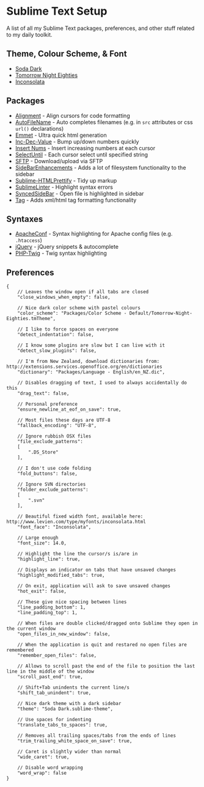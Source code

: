 Sublime Text Setup
==================

A list of all my Sublime Text packages, preferences, and other stuff related to my daily toolkit.

Theme, Colour Scheme, & Font
----------------------------

* [Soda Dark](https://github.com/buymeasoda/soda-theme/)
* [Tomorrow Night Eighties](https://github.com/chriskempson/tomorrow-theme/blob/master/textmate/Tomorrow-Night-Eighties.tmTheme)
* [Inconsolata](http://www.levien.com/type/myfonts/inconsolata.html)

Packages
--------

* [Alignment](https://github.com/wbond/sublime_alignment) - Align cursors for code formatting
* [AutoFileName](https://github.com/BoundInCode/AutoFileName) - Auto completes filenames (e.g. in `src` attributes or css `url()` declarations)
* [Emmet](https://github.com/sergeche/emmet-sublime) - Ultra quick html generation
* [Inc-Dec-Value](https://github.com/rmaksim/Sublime-Text-2-Inc-Dec-Value) - Bump up/down numbers quickly
* [Insert Nums](https://bitbucket.org/markstahler/insert-nums) - Insert increasing numbers at each cursor
* [SelectUntil](https://github.com/xavi-/sublime-selectuntil) - Each cursor select until specified string
* [SFTP](http://wbond.net/sublime_packages/sftp) - Download/upload via SFTP
* [SideBarEnhancements](https://github.com/titoBouzout/SideBarEnhancements) - Adds a lot of filesystem functionality to the sidebar
* [Sublime-HTMLPrettify](https://github.com/victorporof/Sublime-HTMLPrettify) - Tidy up markup
* [SublimeLinter](https://github.com/SublimeLinter/SublimeLinter) - Highlight syntax errors
* [SyncedSideBar](https://github.com/sobstel/SyncedSideBar) - Open file is highlighted in sidebar
* [Tag](https://github.com/SublimeText/Tag) - Adds xml/html tag formatting functionality

Syntaxes
--------

* [ApacheConf](https://github.com/colinta/ApacheConf.tmLanguage) - Syntax highlighting for Apache config files (e.g. `.htaccess`)
* [jQuery](https://github.com/SublimeText/jQuery) - jQuery snippets & autocomplete
* [PHP-Twig](https://github.com/Anomareh/PHP-Twig.tmbundle) - Twig syntax highlighting

Preferences
-----------

    {
        // Leaves the window open if all tabs are closed
        "close_windows_when_empty": false,

        // Nice dark color scheme with pastel colours
        "color_scheme": "Packages/Color Scheme - Default/Tomorrow-Night-Eighties.tmTheme",

        // I like to force spaces on everyone
        "detect_indentation": false,

        // I know some plugins are slow but I can live with it
        "detect_slow_plugins": false,

        // I'm from New Zealand, download dictionaries from: http://extensions.services.openoffice.org/en/dictionaries
        "dictionary": "Packages/Language - English/en_NZ.dic",

        // Disables dragging of text, I used to always accidentally do this
        "drag_text": false,

        // Personal preference
        "ensure_newline_at_eof_on_save": true,

        // Most files these days are UTF-8
        "fallback_encoding": "UTF-8",

        // Ignore rubbish OSX files
        "file_exclude_patterns":
        [
            ".DS_Store"
        ],

        // I don't use code folding
        "fold_buttons": false,

        // Ignore SVN directories
        "folder_exclude_patterns":
        [
            ".svn"
        ],

        // Beautiful fixed width font, available here: http://www.levien.com/type/myfonts/inconsolata.html
        "font_face": "Inconsolata",

        // Large enough
        "font_size": 14.0,

        // Highlight the line the cursor/s is/are in
        "highlight_line": true,

        // Displays an indicator on tabs that have unsaved changes
        "highlight_modified_tabs": true,

        // On exit, application will ask to save unsaved changes
        "hot_exit": false,

        // These give nice spacing between lines
        "line_padding_bottom": 1,
        "line_padding_top": 1,

        // When files are double clicked/dragged onto Sublime they open in the current window
        "open_files_in_new_window": false,

        // When the application is quit and restared no open files are remembered
        "remember_open_files": false,

        // Allows to scroll past the end of the file to position the last line in the middle of the window
        "scroll_past_end": true,

        // Shift+Tab unindents the current line/s
        "shift_tab_unindent": true,

        // Nice dark theme with a dark sidebar
        "theme": "Soda Dark.sublime-theme",

        // Use spaces for indenting
        "translate_tabs_to_spaces": true,

        // Removes all trailing spaces/tabs from the ends of lines
        "trim_trailing_white_space_on_save": true,

        // Caret is slightly wider than normal
        "wide_caret": true,

        // Disable word wrapping
        "word_wrap": false
    }
